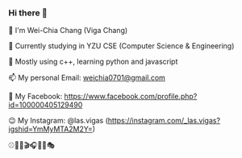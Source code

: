 ### Hi there 👋

 💬 I'm Wei-Chia Chang (Viga Chang)
 
 📖 Currently studying in YZU CSE (Computer Science & Engineering)
 
 🌱 Mostly using c++, learning python and javascript
 
 📫 My personal Email: weichia0701@gmail.com
 
 🤩 My Facebook: https://www.facebook.com/profile.php?id=100000405129490
 
 😉 My Instagram: @las.vigas (https://instagram.com/_las.vigas?igshid=YmMyMTA2M2Y=)


 ⚾🏸🏓🎬🎧👩‍💻🎭

<!--
**WeiChia-Chang/WeiChia-Chang** is a ✨ _special_ ✨ repository because its `README.md` (this file) appears on your GitHub profile.

Here are some ideas to get you started:

- 🔭 I’m currently working on ...
- 🌱 I’m currently learning ...
- 👯 I’m looking to collaborate on ...
- 🤔 I’m looking for help with ...
- 💬 Ask me about ...
- 📫 How to reach me: ...
- 😄 Pronouns: ...
- ⚡ Fun fact: ...
-->
